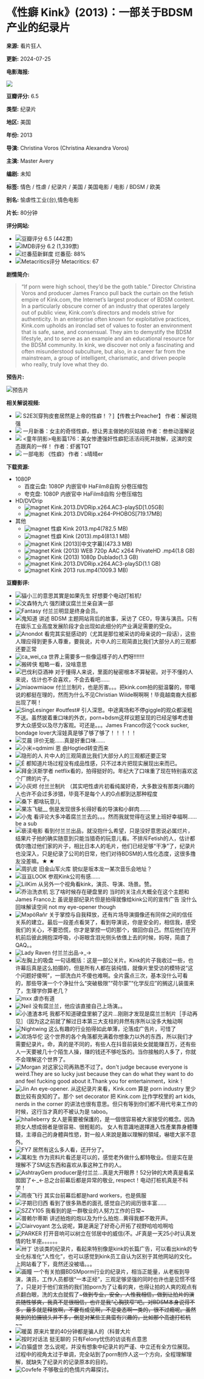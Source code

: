 # 《性癖 Kink》(2013)：一部关于BDSM产业的纪录片

**来源:** 看片狂人

**更新:** 2024-07-25

**电影海报:**

![](/upload/vod/20191117-1/94b7186fc5a3047ae2cf8b09d95a57fd.jpg)

**豆瓣评分:** 6.5

**类型:** 纪录片

**地区:** 美国

**年份:** 2013

**导演:** Christina Voros (Christina Alexandra Voros)

**主演:** Master Avery

**编剧:** 未知

**标签:** 情色 / 性虐 / 纪录片 / 美国 / 美国电影 / 电影 / BDSM / 欧美

**别名:** 愉虐性工业(台),情色电影

**片长:** 80分钟

**评分网站:**

*   ![豆瓣评分](https://www.kpkuang.bond/template/vfed/asset/img/Douban_logo.png) 6.5 (442票)
*   ![IMDB评分](https://www.kpkuang.bond/template/vfed/asset/img/Imdb-Alt-128.png) 6.2 (1,339票)
*   ![烂番茄新鲜度](https://www.kpkuang.bond/template/vfed/asset/img/rotten-tomatoes-icon-21.png) 烂番茄: 88%
*   ![Metacritics评分](https://www.kpkuang.bond/template/vfed/asset/img/ezgif-4-cd99aca493ff.png) Metacritics: 67

**剧情简介:**

> “If porn were high school, they’d be the goth table.”
> Director Christina Voros and producer James Franco pull back the curtain on the fetish empire of Kink.com, the Internet’s largest producer of BDSM content. In a particularly obscure corner of an industry that operates largely out of public view, Kink.com’s directors and models strive for authenticity. In an enterprise often known for exploitative practices, Kink.com upholds an ironclad set of values to foster an environment that is safe, sane, and consensual. They aim to demystify the BDSM lifestyle, and to serve as an example and an educational resource for the BDSM community.
> In kink, we discover not only a fascinating and often misunderstood subculture, but also, in a career far from the mainstream, a group of intelligent, charismatic, and driven people who really, truly love what they do.

**预告片:**

![预告片](https://img3.doubanio.com/img/trailer/medium/2196568167.jpg)

**相关解说视频:**

*   [![](https://p26-sign.bdxiguaimg.com/tos-cn-i-0004/e1d07dbfc9304135b7e3220839de0281~tplv-pk90l89vgd-crop-center:864:486.jpeg?appId=1768&biz_tag=video1609_custom%2Fnone&channelId=0&customType=custom%2Fnone&from=401_large_image_list&imageType=video1609&isImmersiveScene=0&is_stream=0&lk3s=9d3f5bff&logId=20250217024416DD857DC66B71BC7FC572&requestFrom=401&x-expires=1771267457&x-signature=yR2Z%2B204l6jcu0pNFMLnSn4WFxU%3D)](javascript:void(0))
    S2E3[穿狗皮套居然是上帝的性癖！？]【传教士Preacher】
    作者：解说晓强
*   [![](https://p26-sign.bdxiguaimg.com/tos-cn-i-0004/7b7661f253094fdba0304559f71003ad~tplv-pk90l89vgd-crop-center:864:486.jpeg?appId=1768&biz_tag=video1609_custom%2Fnone&channelId=0&customType=custom%2Fnone&from=401_large_image_list&imageType=video1609&isImmersiveScene=0&is_stream=0&lk3s=9d3f5bff&logId=20250217024416DD857DC66B71BC7FC572&requestFrom=401&x-expires=1771267457&x-signature=3%2Bj72N9zChNu88BhzhST%2FdtDWPw%3D)](javascript:void(0))
    一月新番：女主的奇怪性癖，想让男主做她的灰姑娘
    作者：叁叁动漫解说
*   [![](//i2.hdslb.com/bfs/archive/3a60baadf509eb79aa393bac2edb372c721361fc.png@672w_378h_1c)](javascript:void(0))
    <童年阴影>电影篇176：美女惨遭强奸性癖犯活活闷死并肢解，这演的变态跟真的一样！
    作者：虾酱TQT
*   [![](//i0.hdslb.com/bfs/archive/82039757813007f99f145bde40efe08586bf1d27.jpg@672w_378h_1c)](javascript:void(0))
    一部电影 《性癖》
    作者：s晴晴er

**下载资源:**

*   1080P
    *   百度云盘: 1080P 内嵌官中 HaFilm8自购 分卷压缩包
    *   夸克盘: 1080P 内嵌官中 HaFilm8自购 分卷压缩包
*   HD/DVDrip
    *   ![magnet](https://cdn-icons-png.flaticon.com/32/732/732255.png) Kink.2013.DVDRip.x264.AC3-playSD[1.05GB]
    *   ![magnet](https://cdn-icons-png.flaticon.com/32/732/732255.png) Kink.2013.DVDRip.x264-PHOBOS[719.17MB]
*   其他
    *   ![magnet](https://cdn-icons-png.flaticon.com/32/732/732255.png) 性癖 Kink 2013.mp4(782.5 MB)
    *   ![magnet](https://cdn-icons-png.flaticon.com/32/732/732255.png) 性癖 Kink (2013).mp4(813.1 MB)
    *   ![magnet](https://cdn-icons-png.flaticon.com/32/732/732255.png) Kink [2013][中文字幕](473.3 MB)
    *   ![magnet](https://cdn-icons-png.flaticon.com/32/732/732255.png) Kink (2013) WEB 720p AAC x264 PrivateHD .mp4(1.8 GB)
    *   ![magnet](https://cdn-icons-png.flaticon.com/32/732/732255.png) Kink (2013) 1080p Dublado(1.3 GB)
    *   ![magnet](https://cdn-icons-png.flaticon.com/32/732/732255.png) Kink.2013.DVDRip.x264.AC3-playSD(1.1 GB)
    *   ![magnet](https://cdn-icons-png.flaticon.com/32/732/732255.png) Kink 2013 rus.mp4(1009.3 MB)

**豆瓣影评:**

*   ![貓小三的意思其實是如果先生](https://img3.doubanio.com/icon/up2473154-203.jpg)
    好想要个电动打桩机!
*   ![文森特九六](https://img1.doubanio.com/icon/up66306592-49.jpg)
    强烈建议腐兰兰亲自演一部
*   ![Fantasy](https://img9.doubanio.com/icon/up3146387-45.jpg)
    付兰兰明显是终身会员。
*   ![鬼知道](https://img9.doubanio.com/icon/up64406910-4.jpg)
    讲述 BDSM 主题网站背后的故事，采访了 CEO，导演与演员。只有在娱乐工业高度发展阶段才会出现如此细分的产业满足需要的受众。
*   ![Anondot](https://img9.doubanio.com/icon/up48312031-6.jpg)
    看完其实挺感动的（尤其是那位被采访的母亲说的一段话），这些人理应得到更多人尊重，要我说，片中人的三观简直比我们大部分人的三观都还要正常
*   ![ca_wei_ca](https://img3.doubanio.com/icon/up50638792-3.jpg)
    世界上需要多一些像這樣子的人們呀!!!!!!!
*   ![搬砖侠](https://img9.doubanio.com/icon/up59626068-24.jpg)
    粗略一看，没啥意思
*   ![巴伐利亞酒神](https://img3.doubanio.com/icon/up1218430-453.jpg)
    对于懂得人来说，里面的秘密根本不算秘密。对于不懂的人来说，估计也不会喜欢，不会去看吧……
*   ![miaowmiaow](https://img9.doubanio.com/icon/up1748785-296.jpg)
    付兰兰制片，也是厉害。。。把kink.com拍的挺温馨的，带噶说的都挺在理的，然而为什么不见Christian Wilde啊啊啊！毕竟越南裔大叔都出现了啊！
*   ![SingLesinger](https://img1.doubanio.com/icon/up2217677-39.jpg)
    #outfest# 引人深思。中途离场和不停giggle的观众都滚粗不送。虽然披着重口味的外衣，porn+bdsm这样议题呈现的已经足够考虑普罗大众感受以及尽力客观。可还是。。。James Franco你这个cock sucker, bondage lover大淫娃真是够了够了够了！！！！！
*   ![艾晨](https://img9.doubanio.com/icon/up1140816-104.jpg)
    评价无能……真是好重口味……
*   ![小米=qdmimi](https://img9.doubanio.com/icon/up1392601-24.jpg)
    恩 由Hogtied转变而来
*   ![隐形的人](https://img2.doubanio.com/icon/up1069873-21.jpg)
    片中人的三观简直比我们大部分人的三观都还要正常
*   ![É](https://img3.doubanio.com/icon/up1342281-137.jpg)
    都知道片场过程没有成品性感，只不过本片把现实展现出来而已。
*   ![拜金沃斯学者](https://img9.doubanio.com/icon/up1343300-195.jpg)
    netflix看的，拍得挺好的。年纪大了口味重了现在特别喜欢这个厂牌的片子。
*   ![小灰烬](https://img3.doubanio.com/icon/up47758583-37.jpg)
    付兰兰制片 （其实吧性虐片初看纯属好奇，大多数没有那类兴趣的人也许不会过多涉猎，毕竟不是每个人的G点都到达那种程度
*   ![桑下](https://img9.doubanio.com/icon/up51035840-94.jpg)
    都啥玩意儿
*   ![果冻飞艇__](https://img2.doubanio.com/icon/up64031393-31.jpg)
    倒是发现很多长得好看的导演和小鲜肉.......
*   ![小鬼](https://img1.doubanio.com/icon/up42475160-8.jpg)
    看评论大多冲着腐兰兰去的。。。然而我就觉得在这里上班好幸福啊……be a sub
*   ![亵渎电影](https://img9.doubanio.com/icon/up3995080-215.jpg)
    看到付兰兰出品，就没抱什么希望，只是没好意思说必属烂片，结果片子拍的确实随意到只能当猎奇的玩意儿看。不排斥Fetish的人，估计都偶尔撸过他们家的片子，相比日本人的毛片，他们已经足够“干净”了，纪录片也没深入，只是纪录了公司的日常，他们对待BDSM的人性化态度，这很多撸友没差嘛。★ ★
*   ![周扒皮](https://img3.doubanio.com/icon/up61967566-17.jpg)
    旧金山军火库 貌似是坂本龙一某次音乐会地址？
*   ![亘亘LOOK](https://img1.doubanio.com/icon/up2559419-9.jpg)
    参观Kink公司有感......
*   ![LilKim](https://img9.doubanio.com/icon/up35149263-6.jpg)
    从另外一个视角看kink，演员、导演、场景。赞。
*   ![乔治洗衣机](https://img1.doubanio.com/icon/up81134392-60.jpg)
    忘了啥时候存在硬盘里的 当时的关注点大概全在这个主题和James Franco上 虽说是部纪录片但是拍得就像给kink公司的宣传广告 没什么回味解读空间 not my eye-opener though
*   ![МэрöЯаñг](https://img9.doubanio.com/icon/up3769363-6.jpg)
    关于掌控与自我释放，还有片场导演摄像还有同伴之间的信任关系的建立。最后一段差点看哭了，看到导演说，你是安全的，相信我，感受我们的关心，不要恐慌，你才是掌控一切的那个，做回你自己。然后他们在开机前后彼此拥抱深呼吸，小哥眼含泪光侧头依偎上去的时候，妈呀，简直了QAQ。。
*   ![Lady Raven](https://img9.doubanio.com/icon/up40234541-14.jpg)
    付兰兰出品→\_→
*   ![左胸上的吸盘](https://img9.doubanio.com/icon/up1128980-24.jpg)
    一句话概括：这是一部公关片。Kink的片子我收过一些，也许幕后真是这么拍摄的，但是所有人都在装纯情，就像片里受访的模特说“这个问题好傻啊”，一部洗白片不傻也难啊。全片露点三次，基本没什么可看的，那些导演一个个净扯什么“突破极限”“荷尔蒙”“化学反应”的搁这儿装蛋来了，生理学你算老几？
*   ![mxx](https://img1.doubanio.com/icon/up2721741-9.jpg)
    虐亦有道
*   ![Neil](https://img3.doubanio.com/icon/up4442828-12.jpg)
    没有腐兰兰，他应该直接自己上场演。。
*   ![小渣渣本吒](https://img3.doubanio.com/icon/up46531912-133.jpg)
    我都不知道硬盘里躺了这片…刚刚才发现是腐兰兰制片［手动再见］（因为这之前就了解过日本第三大支柱的井然有序所以没多大触动啊
*   ![Nightwing](https://img3.doubanio.com/icon/up2247248-53.jpg)
    这么有趣的行业拍得如此单薄，沦落成广告片，可惜了
*   ![欢场华佗](https://img9.doubanio.com/icon/up53040032-16.jpg)
    这个世界的各个角落都充满着你想象力以外的东西，所以我们才需要纪录片。命，真的是不同的，有些人在抖音前装处女就能赚百万，还有些人一天要被几十个陌生人操，赚的钱还不够吃饭的。当你接触的人多了，你就不会理解这个世界了。
*   ![Morgan](https://img1.doubanio.com/icon/up56957395-40.jpg)
    对这家公司再熟悉不过了。don't judge because everyone is weird.They are so lucky just because they can do what they want to do and feel fucking good about it.Thank you for entertainment，kink！
*   ![Jin](https://img3.doubanio.com/icon/up1665693-372.jpg)
    An eye-opener. 从这纪录片来看，Kink.com 算是 porn industry 里少数比较有良知的了。那个 set decorator 把 Kink.com 比作学校里的 art kids, nerds in the corner 的讲法也很有意思。但只有等到你们都不用代号来工作的时候，这行当才真的不被认为是 taboo。
*   ![hhalleberry](https://img9.doubanio.com/icon/up4155009-6.jpg)
    女人是需要被保護的，是一個很容易被大家接受的概念。因為把女人想成弱者是很容易、很輕鬆的。 女人有意識地選擇進入性產業靠身體賺錢，主導自己的身體與性慾，對一般人來說是難以理解的領域，嚇壞大家不意外。
*   ![FY7](https://img3.doubanio.com/icon/up202031282-7.jpg)
    居然有这么多人看，还开分了。
*   ![萬和生](https://img1.doubanio.com/icon/up4378595-19.jpg)
    作为资料片看还是可以的，感觉老外做什么都特敬业。但是实在是理解不了SM这东西和喜欢从事这种工作的人。
*   ![AshtrayGem](https://img2.doubanio.com/icon/up2230213-91.jpg)
    producer是付兰兰...真是大开眼界！52分钟的大咚真是看呆囡囡了←\_←总之台前幕后都是异常的敬业, respect！电动打桩机真是不科学！
*   ![雨夜飞行](https://img9.doubanio.com/icon/up2005598-106.jpg)
    其实台前幕后都是hard workers，也是佩服
*   ![子期已归西](https://img1.doubanio.com/icon/up53563695-8.jpg)
    看到了很多熟悉的面孔 感觉自己的阅历很丰富......
*   ![SZZY105](https://img9.doubanio.com/icon/up51839351-15.jpg)
    我看到的是一群敬业的人努力工作的日常~
*   ![普赖尔蒂斯](https://img3.doubanio.com/icon/up2390994-13.jpg)
    讲述拍炮的炮以及为什么拍炮…黄得我都不敢开声。
*   ![Clairvoyant](https://img3.doubanio.com/icon/up4292023-7.jpg)
    怎么说呢，算是满足了好奇心开拓了视野哈哈哈啊哈
*   ![PARKER](https://img1.doubanio.com/icon/up1374505-119.jpg)
    打开音响可以树立在邻居中的威信(不。JF真是一天25小时认真发情的牡羊座。。。。。。
*   ![卅丁](https://img1.doubanio.com/icon/up8001895-8.jpg)
    访谈类的纪录片，看起来特别像是kink的长篇广告，可以看出kink的专业化标准化“人性化”，也可以感觉到kink员工自认为区别于其他网站的文化。上网站看了下，竟然还没被墙。。。
*   ![画瞳](https://img3.doubanio.com/icon/up40027917-3.jpg)
    一个有关拍摄BDSMporm行业的纪录片，相当正能量，从老板到导演，演员，工作人员都很“一本正经”，三观足够坚强的同时也许也是见惯不怪了，只是对于他们宣扬的我们拍porn为了让看的爽，也得让拍的人爽的观点有点翻白眼，洗的太白就假了~~~做到专业，安全，人性我相信，做到让拍片的演员随性够爽，我真不是很相信，也许是我“心胸狭窄”吧。对BDSM本身说得不多，最多就是释放啊，不要有成见啊，不是变态啊一类的，很不过瘾呢。虽然晃到的拍摄镜头并不多，倒是对某些工具蛮有兴趣的，比如那个高速打桩机~~~~
*   ![暖菌](https://img9.doubanio.com/icon/up58004782-35.jpg)
    原来片里的40分钟都是骗人的（科普大片
*   ![按时对话法](https://img9.doubanio.com/icon/up64326764-4.jpg)
    挺无聊的 只有Felony忧伤的访谈有点意思
*   ![白猫盛世](https://img2.doubanio.com/icon/up57264204-11.jpg)
    怎么说呢，并没有想象中纪录片的严谨、中立还有全方位展现。过程中的视角太过于单调，完全站到了porn制作人这一个方向，全程理解理解，就缺失了纪录片的记录原本的目的。
*   ![Covfefe](https://img1.doubanio.com/icon/up32120400-28.jpg)
    不够敬业的色情片内幕探讨。
